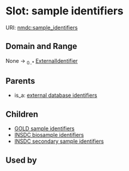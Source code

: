 
# Slot: sample identifiers




URI: [nmdc:sample_identifiers](https://microbiomedata/meta/sample_identifiers)


## Domain and Range

None &#8594;  <sub>0..\*</sub> [ExternalIdentifier](types/ExternalIdentifier.md)

## Parents

 *  is_a: [external database identifiers](external_database_identifiers.md)

## Children

 *  [GOLD sample identifiers](GOLD_sample_identifiers.md)
 *  [INSDC biosample identifiers](INSDC_biosample_identifiers.md)
 *  [INSDC secondary sample identifiers](INSDC_secondary_sample_identifiers.md)

## Used by

